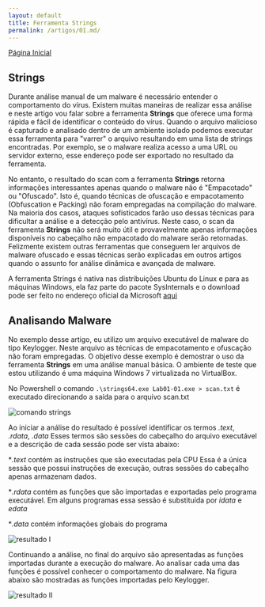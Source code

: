 ```yaml
---
layout: default
title: Ferramenta Strings
permalink: /artigos/01.md/
---
```

[Página Inicial](https://carineconstantino.github.io/cybersecuriy/index.md)
 

## Strings
 
Durante análise manual de um malware é necessário entender o comportamento do vírus. Existem muitas maneiras de realizar essa análise e neste artigo vou falar sobre 
a ferramenta **Strings** que oferece uma forma rápida e fácil de identificar o conteúdo do vírus. Quando o arquivo malicioso é capturado e analisado dentro de um 
ambiente isolado podemos executar essa ferramenta para "varrer" o arquivo resultando em uma lista de strings encontradas. Por exemplo, se o malware realiza acesso a 
uma URL ou servidor externo, esse endereço pode ser exportado no resultado da ferramenta.
 
No entanto, o resultado do scan com a ferramenta **Strings** retorna informações interessantes apenas quando o malware não é "Empacotado" ou "Ofuscado". Isto é, quando técnicas de ofuscação e empacotamento (Obfuscation e Packing) não foram empregadas na compilação do malware. Na maioria dos casos, ataques sofisticados farão uso dessas técnicas para dificultar a análise e a detecção pelo antivírus. Neste caso, o scan da ferramenta **Strings** não será muito útil e provavelmente apenas informações disponíveis no cabeçalho não empacotado do malware serão retornadas. Felizmente existem outras ferramentas que conseguem ler arquivos de malware ofuscado e essas técnicas serão explicadas em outros artigos quando o assunto for análise dinâmica e avançada de malware. 

A ferramenta Strings é nativa nas distribuições Ubuntu do Linux e para as máquinas Windows, ela faz parte do pacote SysInternals e o download pode ser feito no endereço oficial da Microsoft [aqui](https://docs.microsoft.com/pt-br/sysinternals/downloads/strings)

## Analisando Malware

No exemplo desse artigo, eu utilizo um arquivo executável de malware do tipo Keylogger. Neste arquivo as técnicas de empacotamento e ofuscação não foram empregadas. O objetivo desse exemplo é demostrar o uso da ferramenta **Strings** em uma análise manual básica. O ambiente de teste que estou utilizando é uma máquina Windows 7 virtualizada no VirtualBox. 

No Powershell o comando ```.\strings64.exe Lab01-01.exe > scan.txt``` é executado direcionando a saída para o arquivo scan.txt 

![comando strings](https://carineconstantino.github.io/cybersecurity/artigos/imagens/comando_strings.jpg)

Ao iniciar a análise do resultado é possível identificar os termos _.text_, _.rdata_, _.data_ Esses termos são sessões do cabeçalho do arquivo executável e a descrição de cada sessão pode ser vista abaixo: 

*_.text_ contém as instruções que são executadas pela CPU Essa é a única sessão que possui instruções de execução, outras sessões do cabeçalho apenas armazenam dados. 

*_.rdata_ contém as funções que são importadas e exportadas pelo programa executável. Em alguns programas essa sessão é substituída por _idata_ e _edata_ 

*_.data_ contém informações globais do programa


![resultado I](https://carineconstantino.github.io/cybersecurity/artigos/imagens/output01.png)

Continuando a análise, no final do arquivo são apresentadas as funções importadas durante a execução do malware. Ao analisar cada uma das funções é possível conhecer o comportamento do malware. Na figura abaixo são mostradas as funções importadas pelo Keylogger.

![resultado II](https://carineconstantino.github.io/cybersecurity/artigos/imagens/output02.png)















